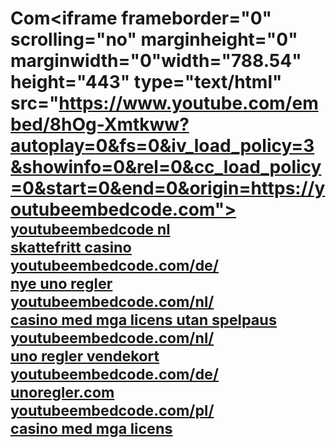 # Com<iframe frameborder="0" scrolling="no" marginheight="0" marginwidth="0"width="788.54" height="443" type="text/html" src="https://www.youtube.com/embed/8hOg-Xmtkww?autoplay=0&fs=0&iv_load_policy=3&showinfo=0&rel=0&cc_load_policy=0&start=0&end=0&origin=https://youtubeembedcode.com"><div><small><a href="https://youtubeembedcode.com/nl/">youtubeembedcode nl</a></small></div><div><small><a href="https://skattefrittcasino.com/">skattefritt casino</a></small></div><div><small><a href="https://youtubeembedcode.com/de/">youtubeembedcode.com/de/</a></small></div><div><small><a href="https://unoregler.com/no/">nye uno regler</a></small></div><div><small><a href="https://youtubeembedcode.com/nl/">youtubeembedcode.com/nl/</a></small></div><div><small><a href="https://mgacasinoutansvensklicens.se/">casino med mga licens utan spelpaus</a></small></div><div><small><a href="https://youtubeembedcode.com/nl/">youtubeembedcode.com/nl/</a></small></div><div><small><a href="https://unoregler.com/no/">uno regler vendekort</a></small></div><div><small><a href="https://youtubeembedcode.com/de/">youtubeembedcode.com/de/</a></small></div><div><small><a href="https://unoregler.com/">unoregler.com</a></small></div><div><small><a href="https://youtubeembedcode.com/pl/">youtubeembedcode.com/pl/</a></small></div><div><small><a href="https://mgacasinoutansvensklicens.se/">casino med mga licens</a></small></div></iframe>
